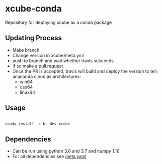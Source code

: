# xcube-conda
Repository for deploying xcube as a conda package

## Updating Process

- Make branch
- Change version in xcube/meta.yml
- push to branch and wait whether travis succeeds
- If so make a pull request
- Once the PR is accepted, travis will build and deploy the version to teh anaconda 
    cloud as architectures:
    - win64
    - osx64
    - linux64
    
    
## Usage

```bash

conda install -c bc-dev xcube

```

## Dependencies

- Can be run using python 3.6 and 3.7 and numpy 1.16
- For all dependencies see [meta.yaml](xcube/meta.yaml)